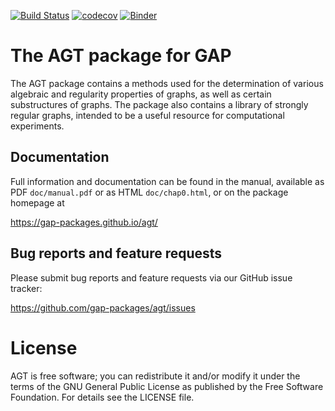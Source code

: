 [![Build Status](https://travis-ci.org/rhysje00/agt.svg?branch=master)](https://travis-ci.org/rhysje00/agt)
[![codecov](https://codecov.io/gh/rhysje00/agt/branch/master/graph/badge.svg)](https://codecov.io/gh/rhysje00/agt)
[![Binder](https://mybinder.org/badge.svg)](https://mybinder.org/v2/gh/rhysje00/agt/master)

# The AGT package for GAP

The AGT package contains a methods used for the determination of  various 
algebraic and regularity properties of graphs, as well as certain substructures 
of graphs. The package also contains a library of strongly regular graphs,
intended to be a useful resource for computational experiments. 
  

## Documentation

Full information and documentation can be found in the manual, available
as PDF `doc/manual.pdf` or as HTML `doc/chap0.html`, or on the package
homepage at

  <https://gap-packages.github.io/agt/>


## Bug reports and feature requests

Please submit bug reports and feature requests via our GitHub issue tracker:

  <https://github.com/gap-packages/agt/issues>


# License

AGT is free software; you can redistribute it and/or modify
it under the terms of the GNU General Public License as published by the
Free Software Foundation. For details see the LICENSE file.

